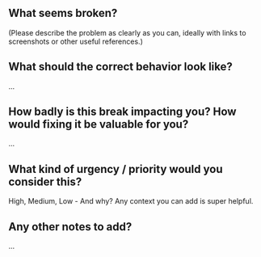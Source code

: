 ## What seems broken?

(Please describe the problem as clearly as you can, ideally with links to 
screenshots or other useful references.)

## What should the correct behavior look like?

...

## How badly is this break impacting you? How would fixing it be valuable for you?

...

## What kind of urgency / priority would you consider this?

High, Medium, Low - And why? Any context you can add is super helpful. 

## Any other notes to add?

...